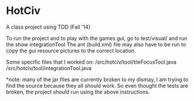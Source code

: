 # HotCiv
A class project using TDD (Fall '14)

To run the project and to play with the games gui, go to test/visual/ and run the show integrationTool
The ant (build.xml) file may also have to be run to copy the gui resource pictures to the correct location.

Some specific files that I worked on: 
    /src/hotciv/tool/tileFocusTool.java
    /src/hotciv/tool/integrationTool.java

*note: many of the jar files are currently broken to my dismay, I am trying to find the source because they all should work. So even thought the tests are broken, the project should run using the above instructions. 
